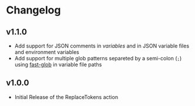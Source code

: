 # Changelog

## v1.1.0
- Add support for JSON comments in _variables_ and in JSON variable files and environment variables
- Add support for multiple glob patterns separeted by a semi-colon (`;`) using [fast-glob](https://github.com/mrmlnc/fast-glob) in variable file paths

## v1.0.0
- Initial Release of the ReplaceTokens action